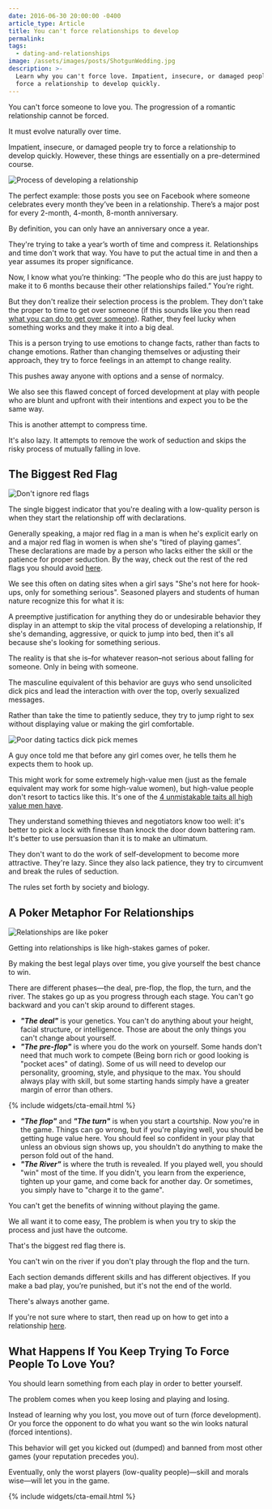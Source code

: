 ```yaml
---
date: 2016-06-30 20:00:00 -0400
article_type: Article
title: You can't force relationships to develop
permalink:
tags:
  - dating-and-relationships
image: /assets/images/posts/ShotgunWedding.jpg
description: >-
  Learn why you can't force love. Impatient, insecure, or damaged people try to
  force a relationship to develop quickly.
---
```

You can't force someone to love you. The progression of a romantic relationship cannot be forced.

It must evolve naturally over time.

Impatient, insecure, or damaged people try to force a relationship to develop quickly. However, these things are essentially on a pre-determined course.

![Process of developing a relationship](/assets/images/posts/courtship-process.jpg "There's a process to this.")

The perfect example: those posts you see on Facebook where someone celebrates every month they’ve been in a relationship. There’s a major post for every 2-month, 4-month, 8-month anniversary.

By definition, you can only have an anniversary once a year.

They're trying to take a year’s worth of time and compress it. Relationships and time don't work that way. You have to put the actual time in and then a year assumes its proper significance.

Now, I know what you’re thinking: “The people who do this are just happy to make it to 6 months because their other relationships failed.” You’re right.

But they don't realize their selection process is the problem. They don't take the proper to time to get over someone (if this sounds like you then read [what you can do to get over someone](/how-to-get-over-someone/)). Rather, they feel lucky when something works and they make it into a big deal.

This is a person trying to use emotions to change facts, rather than facts to change emotions. Rather than changing themselves or adjusting their approach, they try to force feelings in an attempt to change reality.

This pushes away anyone with options and a sense of normalcy.

We also see this flawed concept of forced development at play with people who are blunt and upfront with their intentions and expect you to be the same way.

This is another attempt to compress time.

It's also lazy. It attempts to remove the work of seduction and skips the risky process of mutually falling in love.

## The Biggest Red Flag

![Don't ignore red flags](/assets/images/posts/redflagtext.png "Don't ignore red flags")

The single biggest indicator that you're dealing with a low-quality person is when they start the relationship off with declarations.

Generally speaking, a major red flag in a man is when he's explicit early on and a major red flag in women is when she's “tired of playing games”. These declarations are made by a person who lacks either the skill or the patience for proper seduction. By the way, check out the rest of the red flags you should avoid [here](/red-flags-in-men/).

We see this often on dating sites when a girl says "She's not here for hook-ups, only for something serious". Seasoned players and students of human nature recognize this for what it is:

A preemptive justification for anything they do or undesirable behavior they display in an attempt to skip the vital process of developing a relationship, If she's demanding, aggressive, or quick to jump into bed, then it's all because she's looking for something serious.

The reality is that she is–for whatever reason–not serious about falling for someone. Only in being with someone.

The masculine equivalent of this behavior are guys who send unsolicited dick pics and lead the interaction with over the top, overly sexualized messages.

Rather than take the time to patiently seduce, they try to jump right to sex without displaying value or making the girl comfortable.

![Poor dating tactics dick pick memes](/assets/images/posts/dick-pic.jpg "Poor dating tactics dick pick memes")

A guy once told me that before any girl comes over, he tells them he expects them to hook up.

This might work for some extremely high-value men (just as the female equivalent may work for some high-value women), but high-value people don't resort to tactics like this. It's one of the [4 unmistakable taits all high value men have](/high-value-man/).

They understand something thieves and negotiators know too well: it's better to pick a lock with finesse than knock the door down battering ram. It's better to use persuasion than it is to make an ultimatum.

They don't want to do the work of self-development to become more attractive. They're lazy. Since they also lack patience, they try to circumvent and break the rules of seduction.

The rules set forth by society and biology.

## A Poker Metaphor For Relationships

![Relationships are like poker](/assets/images/posts/Poker.jpg "Relationships are like poker")

Getting into relationships is like high-stakes games of poker.

By making the best legal plays over time, you give yourself the best chance to win.

There are different phases—the deal, pre-flop, the flop, the turn, and the river. The stakes go up as you progress through each stage. You can't go backward and you can't skip around to different stages.

* ***"The deal"*** is your genetics. You can't do anything about your height, facial structure, or intelligence. Those are about the only things you can't change about yourself.
* ***"The pre-flop"*** is where you do the work on yourself. Some hands don't need that much work to compete (Being born rich or good looking is "pocket aces" of dating). Some of us will need to develop our personality, grooming, style, and physique to the max. You should always play with skill, but some starting hands simply have a greater margin of error than others.

{% include widgets/cta-email.html %}

* ***"The flop"*** and ***"The turn"*** is when you start a courtship. Now you're in the game. Things can go wrong, but if you're playing well, you should be getting huge value here. You should feel so confident in your play that unless an obvious sign shows up, you shouldn't do anything to make the person fold out of the hand.
* ***"The River"*** is where the truth is revealed. If you played well, you should "win" most of the time. If you didn't, you learn from the experience, tighten up your game, and come back for another day. Or sometimes, you simply have to "charge it to the game".

You can't get the benefits of winning without playing the game.

We all want it to come easy, The problem is when you try to skip the process and just have the outcome.

That's the biggest red flag there is.

You can't win on the river if you don't play through the flop and the turn.

Each section demands different skills and has different objectives. If you make a bad play, you’re punished, but it's not the end of the world.

There's always another game.

If you're not sure where to start, then read up on how to get into a relationship [here](/how-to-get-into-a-relationship/).

## What Happens If You Keep Trying To Force People To Love You?

You should learn something from each play in order to better yourself.

The problem comes when you keep losing and playing and losing.

Instead of learning why you lost, you move out of turn (force development). Or you force the opponent to do what you want so the win looks natural (forced intentions).

This behavior will get you kicked out (dumped) and banned from most other games (your reputation precedes you).

Eventually, only the worst players (low-quality people)—skill and morals wise—will let you in the game.

{% include widgets/cta-email.html %}
